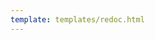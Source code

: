 ```yaml
---
template: templates/redoc.html
---
```


<redoc spec-url='{{base_path}}/develop/product-apis/publisher-apis/publisher-v2/publisher-v2.yaml'></redoc>
<script src="https://cdn.jsdelivr.net/npm/redoc@next/bundles/redoc.standalone.js"> </script>
